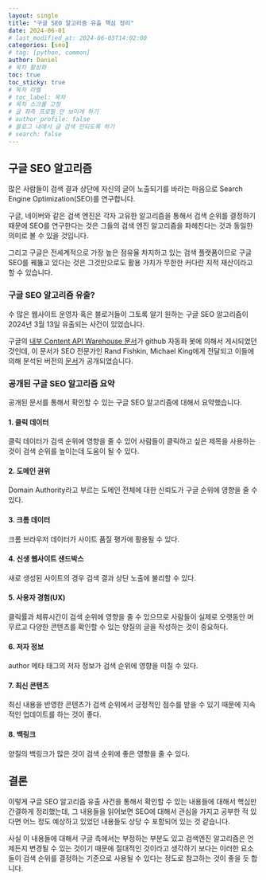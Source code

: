 ```yaml
---
layout: single
title: "구글 SEO 알고리즘 유출 핵심 정리"
date: 2024-06-01
# last_modified_at: 2024-06-03T14:02:00
categories: [seo]
# tag: [python, common]
author: Daniel
# 목차 활성화
toc: true
toc_sticky: true
# 목차 라벨
# toc_label: 목차
# 목차 스크롤 고정
# 글 좌측 프로필 안 보이게 하기
# author_profile: false
# 블로그 내에서 글 검색 안되도록 하기
# search: false
---
```


## 구글 SEO 알고리즘

많은 사람들이 검색 결과 상단에 자신의 글이 노출되기를 바라는 마음으로 Search Engine Optimization(SEO)를 연구합니다.

구글, 네이버와 같은 검색 엔진은 각자 고유한 알고리즘을 통해서 검색 순위를 결정하기 때문에 SEO를 연구한다는 것은 그들의 검색 엔진 알고리즘을 파헤친다는 것과 동일한 의미로 볼 수 있을 것입니다.

그리고 구글은 전세계적으로 가장 높은 점유율 차지하고 있는 검색 플랫폼이므로 구글 SEO를 꿰뚫고 있다는 것은 그것만으로도 활용 가치가 무한한 커다란 지적 재산이라고 할 수 있습니다.

### 구글 SEO 알고리즘 유출?

수 많은 웹사이트 운영자 혹은 블로거들이 그토록 알기 원하는 구글 SEO 알고리즘이 2024년 3월 13일 유출되는 사건이 있었습니다.

구글의 <a href="https://github.com/googleapis/elixir-google-api/commit/d7a637f4391b2174a2cf43ee11e6577a204a161e">내부 Content API Warehouse 문서</a>가 github 자동화 봇에 의해서 게시되었던 것인데, 이 문서가 SEO 전문가인 Rand Fishkin, Michael King에게 전달되고 이들에 의해 분석된 버전의 <a href="https://searchengineland.com/google-search-document-leak-ranking-442617">문서</a>가 공개되었습니다.

### 공개된 구글 SEO 알고리즘 요약

공개된 문서를 통해서 확인할 수 있는 구글 SEO 알고리즘에 대해서 요약했습니다.

#### 1. 클릭 데이터

클릭 데이터가 검색 순위에 영향을 줄 수 있어 사람들이 클릭하고 싶은 제목을 사용하는 것이 검색 순위를 높이는데 도움이 될 수 있다.

#### 2. 도메인 권위

Domain Authority라고 부르는 도메인 전체에 대한 신뢰도가 구글 순위에 영향을 줄 수 있다.

#### 3. 크롬 데이터

크롬 브라우저 데이터가 사이트 품질 평가에 활용될 수 있다.

#### 4. 신생 웹사이트 샌드박스

새로 생성된 사이트의 경우 검색 결과 상단 노출에 불리할 수 있다.

#### 5. 사용자 경험(UX)

클릭률과 체류시간이 검색 순위에 영향을 줄 수 있으므로 사람들이 실제로 오랫동안 머무르고 다양한 콘텐츠를 확인할 수 있는 양질의 글을 작성하는 것이 중요하다.

#### 6. 저자 정보

author 메타 태그의 저자 정보가 검색 순위에 영향을 미칠 수 있다.

#### 7. 최신 콘텐츠

최신 내용을 반영한 콘텐츠가 검색 순위에서 긍정적인 점수를 받을 수 있기 때문에 지속적인 업데이트를 하는 것이 좋다.

#### 8. 백링크

양질의 백링크가 많은 것이 검색 순위에 좋은 영향을 줄 수 있다.

## 결론

이렇게 구글 SEO 알고리즘 유출 사건을 통해서 확인할 수 있는 내용들에 대해서 핵심만 간결하게 정리했는데, 그 내용들을 읽어보면 SEO에 대해서 관심을 가지고 공부한 적 있다면 어느 정도 예상하고 있었던 내용들도 상당 수 포함되어 있는 것 같습니다.

사실 이 내용들에 대해서 구글 측에서는 부정하는 부분도 있고 검색엔진 알고리즘은 언제든지 변경될 수 있는 것이기 때문에 절대적인 것이라고 생각하기 보다는 이러한 요소들이 검색 순위를 결정하는 기준으로 사용될 수 있다는 정도로 참고하는 것이 좋을 듯 합니다.
